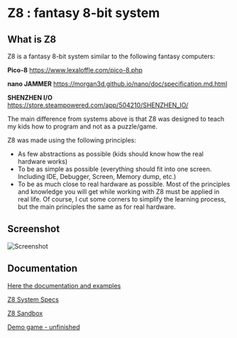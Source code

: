 # Z8 : fantasy 8-bit system

## What is Z8
Z8 is a fantasy 8-bit system similar to the following fantasy computers:

**Pico-8**
https://www.lexaloffle.com/pico-8.php

**nano JAMMER**
https://morgan3d.github.io/nano/doc/specification.md.html

**SHENZHEN I/O**
https://store.steampowered.com/app/504210/SHENZHEN_IO/

The main difference from systems above is that Z8 was designed to teach my kids how to program and not as a puzzle/game.

Z8 was made using the following principles:
- As few abstractions as possible (kids should know how the real hardware works)
- To be as simple as possible (everything should fit into one screen. Including IDE, Debugger, Screen, Memory dump, etc.) 
- To be as much close to real hardware as possible. Most of the principles and knowledge you will get while working with Z8 must be applied in real life. Of course, I cut some corners to simplify the learning process, but the main principles the same as for real hardware.

## Screenshot

![Screenshot](https://raw.githubusercontent.com/SergeyMakeev/z8/master/screens/z8_screen.png)

## Documentation

[Here the documentation and examples](https://github.com/SergeyMakeev/z8/blob/master/docs/MAIN.md)

[Z8 System Specs](https://github.com/SergeyMakeev/z8/blob/master/docs/SPECS.md)

[Z8 Sandbox](https://sergeymakeev.github.io/z8/index.html?ls=sandbox)

[Demo game - unfinished](https://sergeymakeev.com/z8/index.html?ls=z8_001&code=https://raw.githubusercontent.com/SergeyMakeev/z8/master/practice/game.z8)
